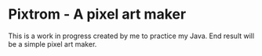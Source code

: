 # Pixtrom - A pixel art maker
This is a work in progress created by me to practice my Java. End result will be a simple pixel art maker.